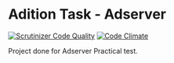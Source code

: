 Adition Task - Adserver
====================
[![Scrutinizer Code Quality](https://scrutinizer-ci.com/g/pandeydip/adserver/badges/quality-score.png?b=master)](https://scrutinizer-ci.com/g/pandeydip/adserver/?branch=master)
[![Code Climate](https://codeclimate.com/github/pandeydip/adserver/badges/gpa.svg)](https://codeclimate.com/github/pandeydip/adserver)

Project done for Adserver Practical test.
